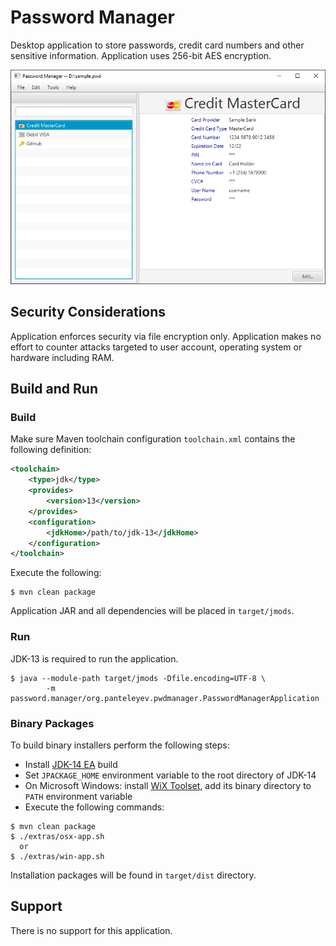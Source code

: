 # Password Manager

Desktop application to store passwords, credit card numbers and other sensitive information. Application uses 256-bit AES encryption.

![Screenshot](docs/main-window.png)

## Security Considerations

Application enforces security via file encryption only. Application makes no effort to counter attacks targeted to user account, operating system or hardware including RAM.

## Build and Run

### Build

Make sure Maven toolchain configuration ```toolchain.xml``` contains the following
definition:
```xml
<toolchain>
    <type>jdk</type>
    <provides>
        <version>13</version>
    </provides>
    <configuration>
        <jdkHome>/path/to/jdk-13</jdkHome>
    </configuration>
</toolchain>
```
Execute the following:
```shell script
$ mvn clean package
```

Application JAR and all dependencies will be placed in ```target/jmods```.

### Run

JDK-13 is required to run the application.

```shell script
$ java --module-path target/jmods -Dfile.encoding=UTF-8 \
        -m password.manager/org.panteleyev.pwdmanager.PasswordManagerApplication
```

### Binary Packages

To build binary installers perform the following steps:
* Install [JDK-14 EA](https://jdk.java.net/14/) build
* Set ```JPACKAGE_HOME``` environment variable to the root directory of JDK-14
* On Microsoft Windows: install [WiX Toolset](https://wixtoolset.org/releases/), add its binary directory to ```PATH``` 
environment variable
* Execute the following commands:
```shell script
$ mvn clean package
$ ./extras/osx-app.sh
  or
$ ./extras/win-app.sh
```

Installation packages will be found in ```target/dist``` directory.

## Support

There is no support for this application.